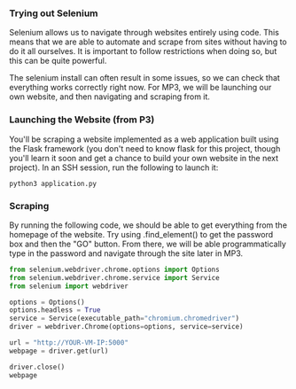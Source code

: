 ### Trying out Selenium

Selenium allows us to navigate through websites entirely using code. 
This means that we are able to automate and scrape from sites without 
having to do it all ourselves. It is important to follow restrictions 
when doing so, but this can be quite powerful. 

The selenium install can often result in some issues, so we can check
that everything works correctly right now. For MP3, we will be launching
our own website, and then navigating and scraping from it.


### Launching the Website (from P3)

You'll be scraping a website implemented as a web application built
using the Flask framework (you don't need to know flask for this
project, though you'll learn it soon and get a chance to build your
own website in the next project).  In an SSH session, run the
following to launch it:

```
python3 application.py
```

### Scraping

By running the following code, we should be able to get everything 
from the homepage of the website. Try using .find_element() to get
the password box and then the "GO" button. From there, we will be able
programmatically type in the password and navigate through the site 
later in MP3.

```python
from selenium.webdriver.chrome.options import Options
from selenium.webdriver.chrome.service import Service
from selenium import webdriver

options = Options()
options.headless = True
service = Service(executable_path="chromium.chromedriver")
driver = webdriver.Chrome(options=options, service=service)

url = "http://YOUR-VM-IP:5000"
webpage = driver.get(url)

driver.close()
webpage
```